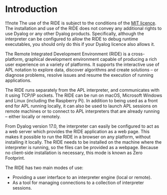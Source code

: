# Introduction

!!!note
    The use of the RIDE is subject to the conditions of the [MIT licence](https://github.com/Dyalog/ride/blob/master/licence). The installation and use of the RIDE does not convey any additional rights to use Dyalog or any other Dyalog products. Specifically, although the interpreter can be configured to allow the RIDE to debug runtime executables, you should only do this if your Dyalog licence also allows it.

The Remote Integrated Development Environment (RIDE) is a cross-platform, graphical development environment capable of producing a rich user experience on a variety of platforms. It supports the interactive use of APL notation to explore data, discover algorithms and create solutions – or diagnose problems, resolve issues and resume the execution of running applications.

The RIDE runs separately from the APL interpreter, and communicates with it using TCP/IP sockets. The RIDE can be run on macOS, Microsoft Windows and Linux (including the Raspberry Pi). In addition to being used as a front end for APL running locally, it can also be used to launch APL sessions on remote machines or to connect to APL interpreters that are already running – either locally or remotely.

From Dyalog version 17.0, the interpreter can easily be configured to act as a web server which provides the RIDE application as a web page. This makes it possible to run the RIDE in a browser on any platform, without installing it locally. The RIDE needs to be installed on the machine where the interpreter is running, so the files can be provided as a webpage. Because no client-side installation is necessary, this mode is known as Zero Footprint.

The RIDE has two main modes of use:

- Providing a user interface to an interpreter engine (local or remote).
- As a tool for managing connections to a collection of interpreter sessions.

